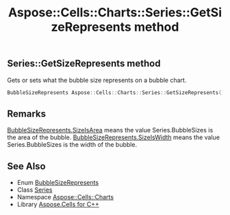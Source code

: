 ﻿---
title: Aspose::Cells::Charts::Series::GetSizeRepresents method
linktitle: GetSizeRepresents
second_title: Aspose.Cells for C++ API Reference
description: 'Aspose::Cells::Charts::Series::GetSizeRepresents method. Gets or sets what the bubble size represents on a bubble chart in C++.'
type: docs
weight: 7300
url: /cpp/aspose.cells.charts/series/getsizerepresents/
---
## Series::GetSizeRepresents method


Gets or sets what the bubble size represents on a bubble chart.

```cpp
BubbleSizeRepresents Aspose::Cells::Charts::Series::GetSizeRepresents()
```

## Remarks


[BubbleSizeRepresents.SizeIsArea](../../bubblesizerepresents/) means the value Series.BubbleSizes is the area of the bubble. [BubbleSizeRepresents.SizeIsWidth](../../bubblesizerepresents/) means the value Series.BubbleSizes is the width of the bubble. 
## See Also

* Enum [BubbleSizeRepresents](../../bubblesizerepresents/)
* Class [Series](../)
* Namespace [Aspose::Cells::Charts](../../)
* Library [Aspose.Cells for C++](../../../)

